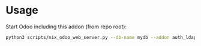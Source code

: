 # Usage

Start Odoo including this addon (from repo root):

```bash
python3 scripts/nix_odoo_web_server.py --db-name mydb --addon auth_ldaps
```
